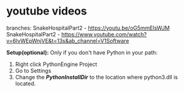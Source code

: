 # youtube videos
branches:
SnakeHospitalPart2 - https://youtu.be/oG5mmElsWJM
SnakeHospitalPart2 - https://www.youtube.com/watch?v=6IvWEpWnjVE&t=13s&ab_channel=V1Software

**Setup(optional):**
Only if you don't have Python in your path:
1) Right click PythonEngine Project 
2) Go to Settings
3) Change the ***PythonInstallDir*** to the location where python3.dll is located.